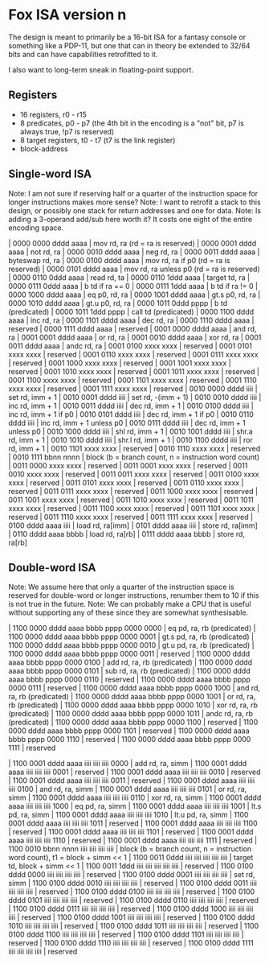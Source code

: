 # Fox ISA version n #

The design is meant to primarily be a 16-bit ISA for a fantasy console or something like a PDP-11, but one that can in theory be extended to 32/64 bits and can have capabilities retrofitted to it.

I also want to long-term sneak in floating-point support.

## Registers ##

- 16 registers, r0 - r15
- 8 predicates, p0 - p7 (the 4th bit in the encoding is a "not" bit, p7 is always true, !p7 is reserved)
- 8 target registers, t0 - t7 (t7 is the link register)
- block-address

## Single-word ISA ##

Note: I am not sure if reserving half or a quarter of the instruction space for longer instructions makes more sense?
Note: I want to retrofit a stack to this design, or possibly one stack for return addresses and one for data.
Note: Is adding a 3-operand add/sub here worth it? It costs one eight of the entire encoding space.

| 0000 0000 dddd aaaa | mov rd, ra (rd = ra is reserved)
| 0000 0001 dddd aaaa | not rd, ra
| 0000 0010 dddd aaaa | neg rd, ra
| 0000 0011 dddd aaaa | byteswap rd, ra
| 0000 0100 dddd aaaa | mov rd, ra if p0 (rd = ra is reserved)
| 0000 0101 dddd aaaa | mov rd, ra unless p0 (rd = ra is reserved)
| 0000 0110 0ddd aaaa | read rd, ta
| 0000 0110 1ddd aaaa | target td, ra
| 0000 0111 0ddd aaaa | b td if ra == 0 
| 0000 0111 1ddd aaaa | b td if ra != 0
| 0000 1000 dddd aaaa | eq p0, rd, ra
| 0000 1001 dddd aaaa | gt.s p0, rd, ra
| 0000 1010 dddd aaaa | gt.u p0, rd, ra
| 0000 1011 0ddd pppp | b td (predicated)
| 0000 1011 1ddd pppp | call td (predicated)
| 0000 1100 dddd aaaa | inc rd, ra
| 0000 1101 dddd aaaa | dec rd, ra
| 0000 1110 dddd aaaa | reserved
| 0000 1111 dddd aaaa | reserved
| 0001 0000 dddd aaaa | and rd, ra
| 0001 0001 dddd aaaa | or rd, ra
| 0001 0010 dddd aaaa | xor rd, ra
| 0001 0011 dddd aaaa | andc rd, ra
| 0001 0100 xxxx xxxx | reserved
| 0001 0101 xxxx xxxx | reserved
| 0001 0110 xxxx xxxx | reserved
| 0001 0111 xxxx xxxx | reserved
| 0001 1000 xxxx xxxx | reserved
| 0001 1001 xxxx xxxx | reserved
| 0001 1010 xxxx xxxx | reserved
| 0001 1011 xxxx xxxx | reserved
| 0001 1100 xxxx xxxx | reserved
| 0001 1101 xxxx xxxx | reserved
| 0001 1110 xxxx xxxx | reserved
| 0001 1111 xxxx xxxx | reserved
| 0010 0000 dddd iiii | set rd, imm + 1
| 0010 0001 dddd iiii | set rd, -(imm + 1)
| 0010 0010 dddd iiii | inc rd, imm + 1
| 0010 0011 dddd iiii | dec rd, imm + 1
| 0010 0100 dddd iiii | inc rd, imm + 1 if p0
| 0010 0101 dddd iiii | dec rd, imm + 1 if p0
| 0010 0110 dddd iiii | inc rd, imm + 1 unless p0
| 0010 0111 dddd iiii | dec rd, imm + 1 unless p0
| 0010 1000 dddd iiii | shl rd, imm + 1
| 0010 1001 dddd iiii | shr.a rd, imm + 1
| 0010 1010 dddd iiii | shr.l rd, imm + 1
| 0010 1100 dddd iiii | ror rd, imm + 1
| 0010 1101 xxxx xxxx | reserved
| 0010 1110 xxxx xxxx | reserved
| 0010 1111 bbnn nnnn | block (b = branch count, n = instruction word count)
| 0011 0000 xxxx xxxx | reserved
| 0011 0001 xxxx xxxx | reserved
| 0011 0010 xxxx xxxx | reserved
| 0011 0011 xxxx xxxx | reserved
| 0011 0100 xxxx xxxx | reserved
| 0011 0101 xxxx xxxx | reserved
| 0011 0110 xxxx xxxx | reserved
| 0011 0111 xxxx xxxx | reserved
| 0011 1000 xxxx xxxx | reserved
| 0011 1001 xxxx xxxx | reserved
| 0011 1010 xxxx xxxx | reserved
| 0011 1011 xxxx xxxx | reserved
| 0011 1100 xxxx xxxx | reserved
| 0011 1101 xxxx xxxx | reserved
| 0011 1110 xxxx xxxx | reserved
| 0011 1111 xxxx xxxx | reserved
| 0100 dddd aaaa iiii | load rd, ra[imm]
| 0101 dddd aaaa iiii | store rd, ra[imm]
| 0110 dddd aaaa bbbb | load rd, ra[rb]
| 0111 dddd aaaa bbbb | store rd, ra[rb]

## Double-word ISA ##

Note: We assume here that only a quarter of the instruction space is reserved for double-word or longer instructions, renumber them to 10 if this is not true in the future.
Note: We can probably make a CPU that is useful without supporting any of these since they are somewhat synthesisable.

| 1100 0000 dddd aaaa bbbb pppp 0000 0000 | eq pd, ra, rb (predicated)
| 1100 0000 dddd aaaa bbbb pppp 0000 0001 | gt.s pd, ra, rb (predicated)
| 1100 0000 dddd aaaa bbbb pppp 0000 0010 | gt.u pd, ra, rb (predicated)
| 1100 0000 dddd aaaa bbbb pppp 0000 0011 | reserved
| 1100 0000 dddd aaaa bbbb pppp 0000 0100 | add rd, ra, rb (predicated)
| 1100 0000 dddd aaaa bbbb pppp 0000 0101 | sub rd, ra, rb (predicated)
| 1100 0000 dddd aaaa bbbb pppp 0000 0110 | reserved
| 1100 0000 dddd aaaa bbbb pppp 0000 0111 | reserved
| 1100 0000 dddd aaaa bbbb pppp 0000 1000 | and rd, ra, rb (predicated)
| 1100 0000 dddd aaaa bbbb pppp 0000 1001 | or rd, ra, rb (predicated)
| 1100 0000 dddd aaaa bbbb pppp 0000 1010 | xor rd, ra, rb (predicated)
| 1100 0000 dddd aaaa bbbb pppp 0000 1011 | andc rd, ra, rb (predicated)
| 1100 0000 dddd aaaa bbbb pppp 0000 1100 | reserved
| 1100 0000 dddd aaaa bbbb pppp 0000 1101 | reserved
| 1100 0000 dddd aaaa bbbb pppp 0000 1110 | reserved
| 1100 0000 dddd aaaa bbbb pppp 0000 1111 | reserved

| 1100 0001 dddd aaaa iiii iiii iiii 0000 | add rd, ra, simm
| 1100 0001 dddd aaaa iiii iiii iiii 0001 | reserved
| 1100 0001 dddd aaaa iiii iiii iiii 0010 | reserved
| 1100 0001 dddd aaaa iiii iiii iiii 0011 | reserved
| 1100 0001 dddd aaaa iiii iiii iiii 0100 | and rd, ra, simm
| 1100 0001 dddd aaaa iiii iiii iiii 0101 | or rd, ra, simm
| 1100 0001 dddd aaaa iiii iiii iiii 0110 | xor rd, ra, simm
| 1100 0001 dddd aaaa iiii iiii iiii 1000 | eq pd, ra, simm
| 1100 0001 dddd aaaa iiii iiii iiii 1001 | lt.s pd, ra, simm
| 1100 0001 dddd aaaa iiii iiii iiii 1010 | lt.u pd, ra, simm
| 1100 0001 dddd aaaa iiii iiii iiii 1011 | reserved
| 1100 0001 dddd aaaa iiii iiii iiii 1100 | reserved
| 1100 0001 dddd aaaa iiii iiii iiii 1101 | reserved
| 1100 0001 dddd aaaa iiii iiii iiii 1110 | reserved
| 1100 0001 dddd aaaa iiii iiii iiii 1111 | reserved
| 1100 0010 bbnn nnnn iiii iiii iiii iiii | block (b = branch count, n = instruction word count), t1 = block + simm << 1
| 1100 0011 0ddd iiii iiii iiii iiii iiii | target td, block + simm << 1
| 1100 0011 1ddd iiii iiii iiii iiii iiii | reserved
| 1100 0100 dddd 0000 iiii iiii iiii iiii | reserved
| 1100 0100 dddd 0001 iiii iiii iiii iiii | set rd, simm
| 1100 0100 dddd 0010 iiii iiii iiii iiii | reserved
| 1100 0100 dddd 0011 iiii iiii iiii iiii | reserved
| 1100 0100 dddd 0100 iiii iiii iiii iiii | reserved
| 1100 0100 dddd 0101 iiii iiii iiii iiii | reserved
| 1100 0100 dddd 0110 iiii iiii iiii iiii | reserved
| 1100 0100 dddd 0111 iiii iiii iiii iiii | reserved
| 1100 0100 dddd 1000 iiii iiii iiii iiii | reserved
| 1100 0100 dddd 1001 iiii iiii iiii iiii | reserved
| 1100 0100 dddd 1010 iiii iiii iiii iiii | reserved
| 1100 0100 dddd 1011 iiii iiii iiii iiii | reserved
| 1100 0100 dddd 1100 iiii iiii iiii iiii | reserved
| 1100 0100 dddd 1101 iiii iiii iiii iiii | reserved
| 1100 0100 dddd 1110 iiii iiii iiii iiii | reserved
| 1100 0100 dddd 1111 iiii iiii iiii iiii | reserved


